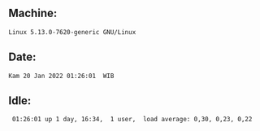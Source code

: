 ## Machine:
```
Linux 5.13.0-7620-generic GNU/Linux
```
## Date:
```
Kam 20 Jan 2022 01:26:01  WIB
```
## Idle:
```
 01:26:01 up 1 day, 16:34,  1 user,  load average: 0,30, 0,23, 0,22
```
